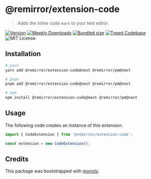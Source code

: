 # @remirror/extension-code

> Adds the inline code `mark` to your text editor.

[![Version][version]][npm] [![Weekly Downloads][downloads-badge]][npm]
[![Bundled size][size-badge]][size] [![Typed Codebase][typescript]](./src/index.ts)
![MIT License][license]

[version]: https://flat.badgen.net/npm/v/@remirror/extension-code
[npm]: https://npmjs.com/package/@remirror/extension-code
[license]: https://flat.badgen.net/badge/license/MIT/purple
[size]: https://bundlephobia.com/result?p=@remirror/extension-code
[size-badge]: https://flat.badgen.net/bundlephobia/minzip/@remirror/extension-code
[typescript]: https://flat.badgen.net/badge/icon/TypeScript?icon=typescript&label
[downloads-badge]: https://badgen.net/npm/dw/@remirror/extension-code/red?icon=npm

## Installation

```bash
# yarn
yarn add @remirror/extension-code@next @remirror/pm@next

# pnpm
pnpm add @remirror/extension-code@next @remirror/pm@next

# npm
npm install @remirror/extension-code@next @remirror/pm@next
```

## Usage

The following code creates an instance of this extension.

```ts
import { CodeExtension } from '@remirror/extension-code';

const extension = new CodeExtension();
```

## Credits

This package was bootstrapped with [monots].

[monots]: https://github.com/monots/monots
